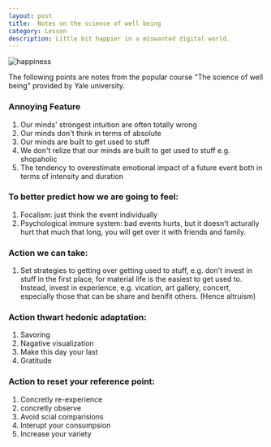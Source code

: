 ```yaml
---
layout: post
title:  Notes on the science of well being
category: Lesson 
description: Little bit happier in a miswanted digital world.
---
```


![happiness](https://images.unsplash.com/photo-1459369510627-9efbee1e6051)

The following points are notes from the popular course "The science of well being" provided by Yale university.
### Annoying Feature

1. Our minds' strongest intuition are often totally wrong
2. Our minds don't think in terms of absolute
3. Our minds are built to get used to stuff
4. We don't relize that our minds are built to get used to stuff e.g. shopaholic
5. The tendency to overestimate emotional impact of a future event both in terms of intensity and duration
   
### To better predict how we are going to feel:

1. Focalism: just think the event individually
2. Psychological immure system: bad events hurts, but it doesn't acturally hurt that much that long, you will get over it with friends and family.

### Action we can take:

1. Set strategies to getting over getting used to stuff, e.g. don't invest in stuff in the first place, for material life is the easiest to get used to. Instead, invest in experience, e.g. vication, art gallery, concert, especially those that can be share and benifit others. (Hence altruism)

### Action thwart hedonic adaptation:

1. Savoring
2. Nagative visualization
3. Make this day your last
4. Gratitude

### Action to reset your reference point:

1. Concretly re-experience
2. concretly observe
3. Avoid scial comparisions
4. Interupt your consumpsion
5. Increase your variety